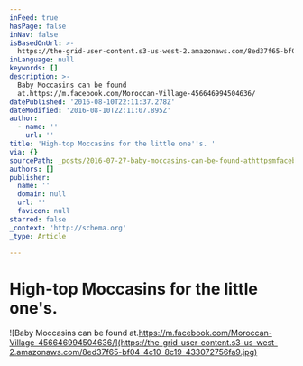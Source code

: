 ```yaml
---
inFeed: true
hasPage: false
inNav: false
isBasedOnUrl: >-
  https://the-grid-user-content.s3-us-west-2.amazonaws.com/8ed37f65-bf04-4c10-8c19-433072756fa9.jpg
inLanguage: null
keywords: []
description: >-
  Baby Moccasins can be found
  at.https://m.facebook.com/Moroccan-Village-456646994504636/
datePublished: '2016-08-10T22:11:37.278Z'
dateModified: '2016-08-10T22:11:07.895Z'
author:
  - name: ''
    url: ''
title: 'High-top Moccasins for the little one''s. '
via: {}
sourcePath: _posts/2016-07-27-baby-moccasins-can-be-found-athttpsmfacebookcommorocc.md
authors: []
publisher:
  name: ''
  domain: null
  url: ''
  favicon: null
starred: false
_context: 'http://schema.org'
_type: Article

---
```

# High-top Moccasins for the little one's.
![Baby Moccasins can be found at.https://m.facebook.com/Moroccan-Village-456646994504636/](https://the-grid-user-content.s3-us-west-2.amazonaws.com/8ed37f65-bf04-4c10-8c19-433072756fa9.jpg)